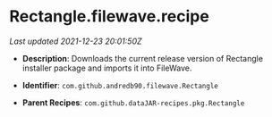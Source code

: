 # Rectangle.filewave.recipe

_Last updated 2021-12-23 20:01:50Z_

- **Description**: Downloads the current release version of Rectangle installer package and imports it into FileWave.

- **Identifier**: `com.github.andredb90.filewave.Rectangle`

- **Parent Recipes**: `com.github.dataJAR-recipes.pkg.Rectangle`
